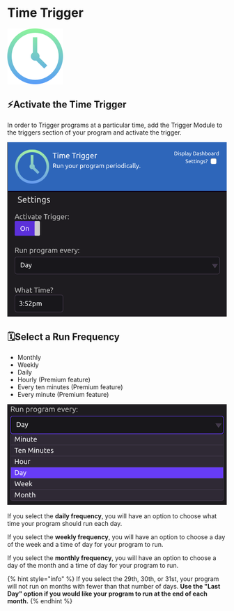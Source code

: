 # Time Trigger

![Run your program periodically.](../../.gitbook/assets/cron.png)

## ⚡Activate the Time Trigger

In order to Trigger programs at a particular time, add the Trigger Module to the triggers section of your program and activate the trigger.

![](../../.gitbook/assets/screen-shot-2019-07-15-at-4.11.18-pm.png)

## 🗓Select a Run Frequency

* Monthly
* Weekly
* Daily
* Hourly \(Premium feature\)
* Every ten minutes \(Premium feature\)
* Every minute \(Premium feature\)

![](../../.gitbook/assets/screen-shot-2019-07-15-at-4.11.32-pm.png)

If you select the **daily frequency**, you will have an option to choose what time your program should run each day.

If you select the **weekly frequency**, you will have an option to choose a day of the week and a time of day for your program to run.

If you select the **monthly frequency**, you will have an option to choose a day of the month and a time of day for your program to run.

{% hint style="info" %}
If you select the 29th, 30th, or 31st, your program will not run on months with fewer than that number of days. **Use the "Last Day" option if you would like your program to run at the end of each month.**
{% endhint %}

